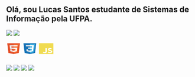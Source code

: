 ## Olá, sou Lucas Santos estudante de Sistemas de Informação pela UFPA.
<div>
  <a href: "https://github.com/DEV-LUK4Z">
  <img height="180em" src="https://github-readme-stats.vercel.app/api?username=DEV-LUK4Z&show_icons=true&theme=chartreuse-dark&include_all_commits=true&count_private=true"/>
  <img height="180em" src="https://github-readme-stats.vercel.app/api/top-langs/?username=DEV-LUK4Z&layout=compact&langs_count=7&theme=chartreuse-dark"/>
</div>
<div style="display: inline_block"><br>
  <img align="center" alt="LUK4Z-HTML" height="30" width="40" src="https://raw.githubusercontent.com/devicons/devicon/master/icons/html5/html5-original.svg">
  <img align="center" alt="LUK4Z-CSS" height="30" width="40" src="https://raw.githubusercontent.com/devicons/devicon/master/icons/css3/css3-original.svg">
  <img align="center" alt="LUK4Z-Js" height="30" width="40" src="https://raw.githubusercontent.com/devicons/devicon/master/icons/javascript/javascript-plain.svg">
</div>

  ##
<div>
  <a href: "https://www.linkedin.com/in/lucas-nao-sabe/" target="_blank"><img src="https://img.shields.io/badge/LinkedIn-0077B5?style=for-the-badge&logo=linkedin&logoColor=white"></a>
  <a href: "https://www.facebook.com/lucas.nao.sabe/" target="_blank"><img src="https://img.shields.io/badge/Facebook-1877F2?style=for-the-badge&logo=facebook&logoColor=white"></a>
  <a href: "https://twitter.com/lucas_nao_sabe" target="_blank"><img src="https://img.shields.io/badge/Twitter-1DA1F2?style=for-the-badge&logo=twitter&logoColor=white"></a>
  <a href: "https://www.instagram.com/lucas.nao.sabe/" target="_blank"><img src="https://img.shields.io/badge/-Instagram-%23E4405F?style=for-the-badge&logo=instagram&logoColor=white" target="_blank"><a/>
</div> 

 

